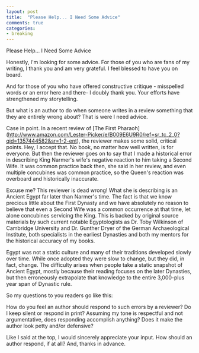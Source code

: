 ```yaml
---
layout: post
title: 	"Please Help... I Need Some Advice"
comments: true
categories:
- breaking
---
```



Please Help... I Need Some Advice

Honestly, I'm looking for some advice. For those of you who are fans of my writing, I thank you and am very grateful. I feel blessed to have you on board. 

And for those of you who have offered constructive critique - misspelled words or an error here and there- I doubly thank you. Your efforts have strengthened my storytelling. 

But what is an author to do when someone writes in a review something that they are entirely wrong about? That is were I need advice. 

Case in point. In a recent review of [The First Pharaoh] (http://www.amazon.com/Lester-Picker/e/B009E6U9R0/ref=sr_tc_2_0?qid=1357444582&sr=1-2-ent), the reviewer makes some solid, critical points. Hey, I accept that. No book, no matter how well written, is for everyone. But then the reviewer goes on to say that I made a historical error in describing King Narmer's wife's negative reaction to him taking a Second Wife. It was common practice back then, she said in her review, and even multiple concubines was common practice, so the Queen's reaction was overboard and historically inaccurate. 

Excuse me? This reviewer is dead wrong! What she is describing is an Ancient Egypt far later than Narmer's time. The fact is that we know precious little about the First Dynasty and we have absolutely no reason to believe that even a Second Wife was a common occurrence at that time, let alone concubines servicing the King. This is backed by original source materials by such current notable Egyptologists as Dr. Toby Wilkinson of Cambridge University and Dr. Gunther Dryer of the German Archaeological Institute, both specialists in the earliest Dynasties and both my mentors for the historical accuracy of my books. 

Egypt was not a static culture and many of their traditions developed slowly over time. While once adopted they were slow to change, but they did, in fact, change. The difficulty arises when people take a static snapshot of Ancient Egypt, mostly because their reading focuses on the later Dynasties, but then erroneously extrapolate that knowledge to the entire 3,000-plus year span of Dynastic rule.

So my questions to you readers go like this: 

How do you feel an author should respond to such errors by a reviewer? Do I keep silent or respond in print? Assuming my tone is respectful and not argumentative, does responding accomplish anything? Does it make the author look petty and/or defensive? 

Like I said at the top, I would sincerely appreciate your input. How should an author respond, if at all? And, thanks in advance.